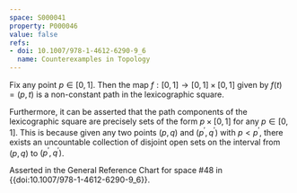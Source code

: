 ```yaml
---
space: S000041
property: P000046
value: false
refs:
- doi: 10.1007/978-1-4612-6290-9_6
  name: Counterexamples in Topology
---
```


Fix any point $p\in [0,1]$.  Then the map $f:[0,1]\to [0,1]\times [0,1]$ given by $f(t)=(p,t)$ is a non-constant path in the lexicographic square.

Furthermore, it can be asserted that the path components of the lexicographic square are precisely sets of the form $p\times [0,1]$ for any $p\in [0,1]$.  This is because given any two points $(p,q)$ and $(p^\prime, q^\prime)$ with $p < p^\prime$, there exists an uncountable collection of disjoint open sets on the interval from $(p,q)$ to $(p^\prime, q^\prime)$.

Asserted in the General Reference Chart for space #48 in
{{doi:10.1007/978-1-4612-6290-9_6}}.
